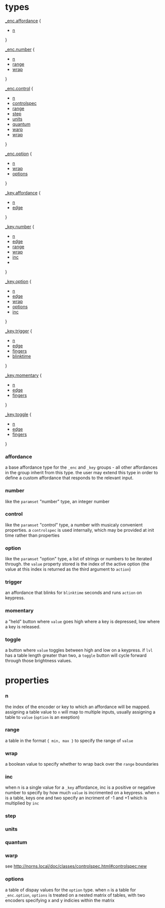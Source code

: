 # types

[_enc.affordance](#affordance) {
  - [n](#n)
  
}

[_enc.number](#number) {
  - [n](#n)
  - [range](#range)
  - [wrap](#wrap)
  
}

[_enc.control](#control) {
  - [n](#n)
  - [controlspec](#controlspec)
  - [range](#range)
  - [step](#step)
  - [units](#units)
  - [quantum](#quantum)
  - [warp](#warp)
  - [wrap](#wrap)
  
}

[_enc.option](#option) {
  - [n](#n)
  - [wrap](#wrap)
  - [options](#options)
  
}

[_key.affordance](#affordance) {
  - [n](#n)
  - [edge](../doc/grid.md#edge)
  
}

[_key.number](#number) {
  - [n](#n)
  - [edge](../doc/grid.md#edge)
  - [range](#range)
  - [wrap](#wrap)
  - [inc](#inc)
  -
  
}

[_key.option](#option) {
  - [n](#n)
  - [edge](../doc/grid.md#edge)
  - [wrap](#wrap)
  - [options](#options)
  - [inc](#inc)
  
}

[_key.trigger](#trigger) {
  - [n](#n)
  - [edge](../doc/grid.md#edge)
  - [fingers](../doc/grid.md#fingers)
  - [blinktime](../doc/grid.md#blinktime)
  
}

[_key.momentary](#momentary) {
  - [n](#n)
  - [edge](../doc/grid.md#edge)
  - [fingers](../doc/grid.md#fingers)
  
}

[_key.toggle](#toggle) {
  - [n](#n)
  - [edge](../doc/grid.md#edge)
  - [fingers](../doc/grid.md#fingers)
  
}

### affordance

a base affordance type for the `_enc` and `_key` groups - all other affordances in the group inherit from this type. the user may extend this type in order to define a custom affordance that responds to the relevant input.

### number

like the `paramset` "number" type, an integer number

### control

like the `paramset` "control" type, a number with musicaly convenient properties. a `controlspec` is used internally, which may be provided at init time rather than properties

### option

like the `paramset` "option" type, a list of strings or numbers to be iterated through. the `value` property stored is the index of the active option (the value at this index is returned as the third argument to `action`)

### trigger

an affordance that blinks for `blinktime` seconds and runs `action` on keypress.

### momentary

a "held" button where `value` goes high where a key is depressed, low where a key is released.

### toggle

a button where `value` toggles between high and low on a keypress. if `lvl` has a table length greater than two, a `toggle` button will cycle forward through those brightness values.

# properties

### n

the index of the encoder or key to which an affordance will be mapped. assigning a table value to `n` will map to multiple inputs, usually assigning a table to `value` (`option` is an exeption)

### range

a table in the format `{ min, max }` to specify the range of `value`

### wrap

a boolean value to specify whether to wrap back over the `range` boundaries

### inc

when n is a single value for a `_key` affordance, inc is a positive or negative number to specify by how much `value` is incrimented on a keypress. when `n` is a table, keys one and two specify an incriment of -1 and +1 which is multiplied by `inc`

### step
### units
### quantum
### warp

see http://norns.local/doc/classes/controlspec.html#controlspec:new

### options

a table of dispay values for the `option` type. when `n` is a table for `_enc.option`, `options` is treated on a nested matrix of tables, with two encoders specifying x and y indicies within the matrix
